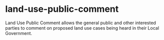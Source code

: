 land-use-public-comment
=======================

Land Use Public Comment allows the general public and other interested parties to comment on proposed land use cases being heard in their Local Government.